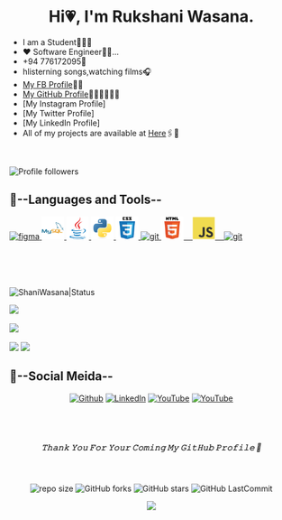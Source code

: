 <h1 align="center">Hi💗, I'm Rukshani Wasana.</h1>

- I am a Student👩🏻‍💻
- ♥ Software Engineer👩‍🎓...
- +94 776172095📱
- hlisterning songs,watching films🎧
- [My FB Profile]( https://www.facebook.com/profile.php?id=100083680760096)🙋‍♀️
- [My GitHub Profile](https://github.com/ShaniWasana)👩🏻‍💻👩🏻‍🎓
- [My Instagram Profile]
- [My Twitter Profile]
- [My LinkedIn Profile]
- All of my projects are available at [Here](https://github.com/ShaniWasana?tab=repositories)🖇📝
<br>
<p align="left">
<img alt="Profile followers" src="https://img.shields.io/github/followers/ShaniWasana">
</p>

## 🔗--Languages and Tools--
<a align="center">
<a href="https://www.figma.com/" target="_blank"> <img src="https://www.vectorlogo.zone/logos/figma/figma-icon.svg" alt="figma" width="40" height="40"/> </a>
<a href="https://www.mysql.com/" target="_blank"> <img src="https://raw.githubusercontent.com/devicons/devicon/master/icons/mysql/mysql-original-wordmark.svg" alt="mysql" width="40" height="40"/> </a>
<a href="https://www.java.com" target="_blank"> <img src="https://raw.githubusercontent.com/devicons/devicon/master/icons/java/java-original.svg" alt="java" width="40" height="40"/> </a></a></a> 
<a href="https://www.python.org" target="_blank"> <img src="https://raw.githubusercontent.com/devicons/devicon/master/icons/python/python-original.svg" alt="python" width="40" height="40"/> </a>
<a href="https://www.w3schools.com/css/" target="_blank"> <img src="https://raw.githubusercontent.com/devicons/devicon/master/icons/css3/css3-original-wordmark.svg" alt="css3" width="40" height="40"/> </a>
<a href="https://git-scm.com/" target="_blank"> <img src="https://www.vectorlogo.zone/logos/git-scm/git-scm-icon.svg" alt="git" width="40" height="40"/> </a>
<a href="https://www.w3.org/html/" target="_blank"> <img src="https://raw.githubusercontent.com/devicons/devicon/master/icons/html5/html5-original-wordmark.svg" alt="html5" width="40" height="40"/>&nbsp;&nbsp;&nbsp; </a>
<a href="https://developer.mozilla.org/en-US/docs/Web/JavaScript" target="_blank" rel="noreferrer"> <img src="https://raw.githubusercontent.com/devicons/devicon/master/icons/javascript/javascript-original.svg" alt="javascript" width="40" height="40"/>&nbsp;&nbsp;&nbsp; </a>
<a href="https://git-scm.com/" target="_blank"> <img src="https://www.vectorlogo.zone/logos/hibernate/hibernate-icon.svg" alt="git" width="40" height="40"/> </a><br><br>
<br>
<br>
<br>
<p align="left"> <img src="https://github-readme-stats.vercel.app/api?username=ShaniWasana&show_icons=true&theme=gotham" alt="ShaniWasana|Status"/>
<p align="left"> <img src="https://github-readme-streak-status.herokuapp.com?user=ShaniWasana&theme=github-dark&date_format=M%20j%5B%2C%20Y%5D"/> </p>
<p align="left"> <img src="https://github-profile-summary-cards.vercel.app/api/cards/profile-details?username=ShaniWasana&theme=github_dark"/> </p>

<div align="left">
<img src="https://github-profile-summary-cards.vercel.app/api/cards/status?username=ShaniWasana&theme=github_dark"/>
<img src="https://github-profile-summary-cards.vercel.app/api/cards/productive-time?username=ShaniWasana&theme=github_dark"/>
</div>



## 🔗--Social Meida--

<div id="badges" align="center">
<a href="https://github.com/ShaniWasana" target="_blank"><img alt="Github" src="https://img.shields.io/badge/GitHub-%2312100E.svg?&style=for-the-badge&logo=Github&logoColor=white" /></a>
 <a href="https://LinkedIn.com" target="blank"><img src="https://img.shields.io/badge/LinkedIn-blue?style=for-the-badge&logo=linkedin&logoColor=white" alt="LinkedIn"/></a>
 <a href="https://youtube.com" target="blank"><img src="https://img.shields.io/badge/YouTube-red?style=for-the-badge&logo=youtube&logoColor=white" alt="YouTube"  /></a>
  <a href="https://Twitter.com" target="blank"><img src="https://img.shields.io/badge/Twitter-blue?style=for-the-badge&logo=twitter&logoColor=white" alt="YouTube"  /></a>
</div>

<br>
<br>
<br>
<h5 align="center">
𝚃𝚑𝚊𝚗𝚔 𝚈𝚘𝚞 𝙵𝚘𝚛 𝚈𝚘𝚞𝚛 𝙲𝚘𝚖𝚒𝚗𝚐 𝙼𝚢 𝙶𝚒𝚝𝙷𝚞𝚋 𝙿𝚛𝚘𝚏𝚒𝚕𝚎 🤝
<br>

</h5>
<br>

<div align="center">

![repo size](https://img.shields.io/github/repo-size/ShaniWasana/ShaniWasana?label=Repo%20Size&style=for-the-badge&labelColor=black&color=20bf6b)
![GitHub forks](https://img.shields.io/github/forks/ShaniWasana/ShaniWasana?&labelColor=black&color=0fb9b1&style=for-the-badge)
![GitHub stars](https://img.shields.io/github/stars/ShaniWasana/ShaniWasana?&labelColor=black&color=f7b731&style=for-the-badge)
![GitHub LastCommit](https://img.shields.io/github/last-commit/ShaniWasana/ShaniWasana?logo=github&labelColor=black&color=d1d8e0&style=for-the-badge)
</div>
<p align="center">
  <img src="https://capsule-render.vercel.app/api?type=waving&color=gradient&height=80&section=footer"/>
</p>

